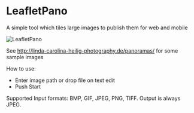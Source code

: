 LeafletPano
===========

A simple tool which tiles large images to publish them for web and mobile

<img src="https://github.com/oliverheilig/LeafletPano/blob/master/doc/LeafletPano.png?raw=true" alt="LeafletPano" />

See http://linda-carolina-heilig-photography.de/panoramas/ for some sample images

How to use: 

* Enter image path or drop file on text edit
* Push Start

Supported Input formats: BMP, GIF, JPEG, PNG, TIFF. Output is always JPEG.
